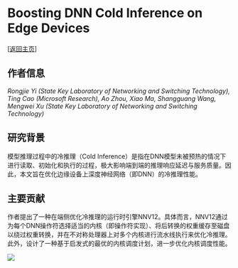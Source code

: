 # Boosting DNN Cold Inference on Edge Devices

\[[返回主页](../../README.md)\]

## 作者信息
*Rongjie Yi (State Key Laboratory of Networking and Switching Technology), Ting Cao (Microsoft Research), Ao Zhou, Xiao Ma, Shangguang Wang, Mengwei Xu (State Key Laboratory of Networking and Switching Technology)*

## 研究背景
模型推理过程中的冷推理（Cold Inference）是指在DNN模型未被预热的情况下进行读取、初始化和执行的过程，极大影响端到端的推理响应延迟与服务质量。因此，本文旨在优化边缘设备上深度神经网络（即DNN）的冷推理性能。

## 主要贡献
作者提出了一种在端侧优化冷推理的运行时引擎NNV12。具体而言，NNV12通过为每个DNN操作符选择适当的内核（即操作符实现）、将后转换的权重缓存至磁盘以绕过权重转换，并在不对称处理器上对多个内核进行流水线执行来优化冷推理。此外，设计了一种基于启发式的最优的内核调度计划，进一步优化内核调度性能。

![](../../figs/mobisys23-nnv12.png)